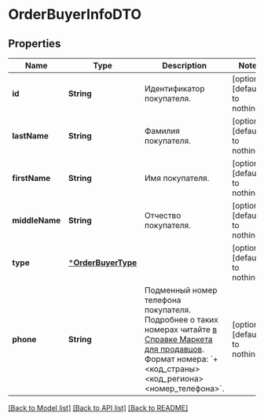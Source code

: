 # OrderBuyerInfoDTO


## Properties
Name | Type | Description | Notes
------------ | ------------- | ------------- | -------------
**id** | **String** | Идентификатор покупателя. | [optional] [default to nothing]
**lastName** | **String** | Фамилия покупателя. | [optional] [default to nothing]
**firstName** | **String** | Имя покупателя. | [optional] [default to nothing]
**middleName** | **String** | Отчество покупателя. | [optional] [default to nothing]
**type** | [***OrderBuyerType**](OrderBuyerType.md) |  | [optional] [default to nothing]
**phone** | **String** | Подменный номер телефона покупателя. Подробнее о таких номерах читайте [в Справке Маркета для продавцов](https://yandex.ru/support2/marketplace/ru/orders/dbs/call#fake-number).  Формат номера: &#x60;+&lt;код_страны&gt;&lt;код_региона&gt;&lt;номер_телефона&gt;&#x60;.  | [optional] [default to nothing]


[[Back to Model list]](../README.md#models) [[Back to API list]](../README.md#api-endpoints) [[Back to README]](../README.md)



